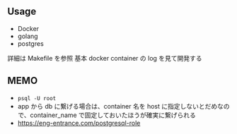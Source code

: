 ## Usage

- Docker
- golang
- postgres

詳細は Makefile を参照
基本 docker container の log を見て開発する

## MEMO

- `psql -U root`
- app から db に繋げる場合は、container 名を host に指定しないとだめなので、container_name で固定しておいたほうが確実に繋げられる
- https://eng-entrance.com/postgresql-role
